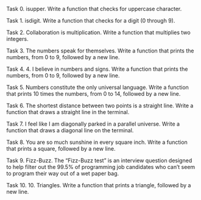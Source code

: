 Task 0. isupper. Write a function that checks for uppercase character.

Task 1. isdigit. Write a function that checks for a digit (0 through 9).

Task 2. Collaboration is multiplication. Write a function that multiplies two integers.

Task 3. The numbers speak for themselves. Write a function that prints the numbers,
	from 0 to 9, followed by a new line.

Task 4. 4. I believe in numbers and signs. Write a function that prints the numbers,
	from 0 to 9, followed by a new line.

Task 5. Numbers constitute the only universal language. Write a function that prints
	10 times the numbers, from 0 to 14, followed by a new line.

Task 6. The shortest distance between two points is a straight line. Write a function
	that draws a straight line in the terminal.

Task 7. I feel like I am diagonally parked in a parallel universe. Write a function
	that draws a diagonal line on the terminal.

Task 8. You are so much sunshine in every square inch. Write a function that
	prints a square, followed by a new line.

Task 9. Fizz-Buzz. The “Fizz-Buzz test” is an interview question designed to help filter
	out the 99.5% of programming job candidates who can’t seem to program their way
	out of a wet paper bag.

Task 10. 10. Triangles. Write a function that prints a triangle, followed by a new line.

